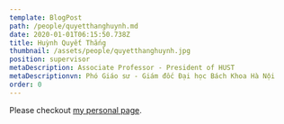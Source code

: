 ```yaml
---
template: BlogPost
path: /people/quyetthanghuynh.md
date: 2020-01-01T06:15:50.738Z
title: Huỳnh Quyết Thắng
thumbnail: /assets/people/quyetthanghuynh.jpg
position: supervisor
metaDescription: Associate Professor - President of HUST
metaDescriptionvn: Phó Giáo sư - Giám đốc Đại học Bách Khoa Hà Nội
order: 0
---
```


Please checkout [my personal page](https://users.soict.hust.edu.vn/thanghq/?fbclid=IwAR2VaQ-JSrqiP-WFBaP8wqQMsfEwQ9ep10KAqNoQY63w2lZWPJuHPdgT8kQ).